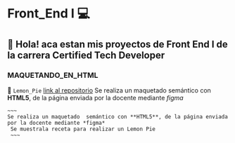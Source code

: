 # Front_End I 💻

## 👋 Hola! aca estan mis proyectos de Front End I de la carrera Certified Tech Developer

###  MAQUETANDO_EN_HTML 

🍋 `Lemon_Pie` [link al repositorio](https://github.com/fllorgarcia/Front_End)
  Se realiza un maquetado  semántico con **HTML5**, de la página enviada por la docente mediante *figma*
  
    ~~~
    Se realiza un maquetado  semántico con **HTML5**, de la página enviada por la docente mediante *figma*
     Se muestrala receta para realizar un Lemon Pie
     ~~~
 
